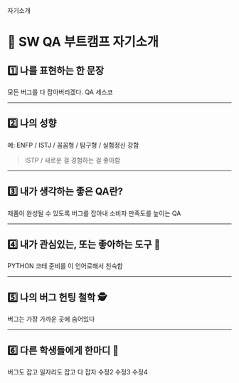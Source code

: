 
 자기소개 

# 👋 SW QA 부트캠프 자기소개

## 1️⃣ 나를 표현하는 한 문장
모든 버그를 다 잡아버리겠다. QA 세스코

---

## 2️⃣ 나의 성향
예: ENFP / ISTJ / 꼼꼼형 / 탐구형 / 실험정신 강함  
> ISTP / 새로운 걸 경험하는 걸 좋아함

---

## 3️⃣ 내가 생각하는 좋은 QA란?
제품이 완성될 수 있도록 버그를 잡아내 소비자 만족도를 높이는 QA

---

## 4️⃣ 내가 관심있는, 또는 좋아하는 도구 🧰
PYTHON 코테 준비를 이 언어로해서 친숙함

---

## 5️⃣ 나의 버그 헌팅 철학 🕵️
버그는 가장 가까운 곳에 숨어있다

---

## 6️⃣ 다른 학생들에게 한마디 💬
버그도 잡고 일자리도 잡고 다 잡자
수정2
수정3
수정4

